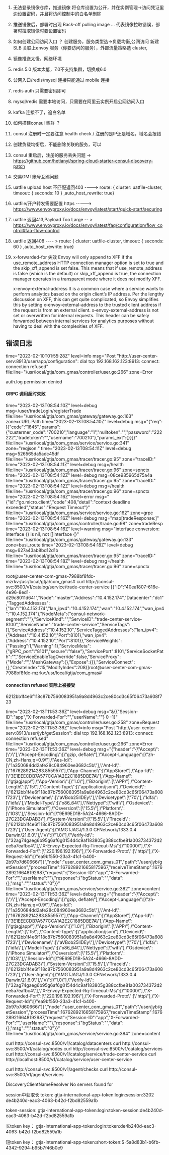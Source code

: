 1. 无法登录镜像仓库，推送镜像
	将仓库设置为公开，并在实例管理->访问凭证里边设置密码，并且将访问控制中的白名单删除

2. 推送镜像后，部署时出现 Back-off pulling image ...
	代表镜像拉取错误，部署时拉取镜像时要设置密码

3. 如何创建公网访问入口 ？
   创建服务，服务类型选->负载均衡,公网访问 新建SLB 关联上envoy 服务（你要访问的服务），外部流量策略选 cluster,
   
4. 镜像推送太慢，网络环境
5. redis 5.0 版本太低，7.0不支持集群，切换成6.0
6. 公网入口/redis/mysql 连接只能通过 mobile 连接
7. redis auth 只需要密码即可
8. mysql/redis 需要本地访问，只需要在阿里云实例开启公网访问入口
9. kafka 连接不了，追白名单
10. 如何搭建consul 集群 ？
11. consul 注册时一定要注意 health check / 注册的是IP还是域名，域名会报错
12. 创建负载均衡后，不能删除关联的服务，可以
13. consul 重启后，注册的服务丢失问题 -> https://github.com/hetianyi/spring-cloud-starter-consul-discovery-patch
14. 交易GMT账号互踢问题
15. uatfile upload host 不匹配返回403   ---->  route: { cluster: uatfile-cluster, timeout: { seconds: 10 } ,auto_host_rewrite: true}
16. uatfile/开户转发需要配置 https -----> https://www.envoyproxy.io/docs/envoy/latest/start/quick-start/securing
17. uatfile 返回413,Payload Too Large -- > https://www.envoyproxy.io/docs/envoy/latest/faq/configuration/flow_control#faq-flow-control
18. uatfile 返回408 ---- >  route: { cluster: uatfile-cluster, timeout: { seconds: 60 } ,auto_host_rewrite: true}
19. x-forwarded-for 失效
    Envoy will only append to XFF if the use_remote_address HTTP connection manager option is set to true and the skip_xff_append is set false. This means that if use_remote_address is false (which is the default) or skip_xff_append is true, the connection manager operates in a transparent mode where it does not modify XFF.

	x-envoy-external-address
	It is a common case where a service wants to perform analytics based on the origin client’s IP address. Per the lengthy discussion on XFF, this can get quite complicated, so Envoy simplifies this by setting x-envoy-external-address to the trusted client address if the request is from an external client. x-envoy-external-address is not set or overwritten for internal requests. This header can be safely forwarded between internal services for analytics purposes without having to deal with the complexities of XFF.

## 错误日志
time="2023-02-10T01:55:28Z" level=info msg="Post \"http://user-center-serv:8913/user/app/configuration\": dial tcp 192.168.162.123:8913: connect: connection refused" file:line="/usr/local/gtja/com_gmas/controller/user.go:266" zone=Error

auth.log permission denied

#### GRPC 调用超时失败
time="2023-02-13T08:54:10Z" level=debug msg=/user/tradeLogin/registerTrade file:line="/usr/local/gtja/com_gmas/gateway/gateway.go:163" zone=r.URL.Path
time="2023-02-13T08:54:10Z" level=debug msg="{\"req\":[{\"code\":\"1645\",\"params\":{\"custermer_code\":\"700210\",\"language\":\"1\",\"nulltoken\":\"\",\"password\":\"222222\",\"tradetoken\":\"\",\"username\":\"700210\"},\"params_ext\":{}}]}" file:line="/usr/local/gtja/com_gmas/service/service.go:341" zone="reqjson:"
time="2023-02-13T08:54:11Z" level=debug msg=526565da5adc45df file:line="/usr/local/gtja/com_gmas/tracer/tracer.go:95" zone="traceID:"
time="2023-02-13T08:54:11Z" level=debug msg=/health file:line="/usr/local/gtja/com_gmas/tracer/tracer.go:96" zone=spnctx
time="2023-02-13T08:54:12Z" level=debug msg=08ce985965d75a4a file:line="/usr/local/gtja/com_gmas/tracer/tracer.go:95" zone="traceID:"
time="2023-02-13T08:54:12Z" level=debug msg=/health file:line="/usr/local/gtja/com_gmas/tracer/tracer.go:96" zone=spnctx
time="2023-02-13T08:54:16Z" level=error msg="{\"id\":\"go.micro.client\",\"code\":408,\"detail\":\"context deadline exceeded\",\"status\":\"Request Timeout\"}" file:line="/usr/local/gtja/com_gmas/service/service.go:162" zone=grpc
time="2023-02-13T08:54:16Z" level=debug msg="map[tradeResponse:<nil>]" file:line="/usr/local/gtja/com_gmas/controller/trade.go:98" zone=tradeResp
time="2023-02-13T08:54:16Z" level=warning msg="interface conversion: interface {} is nil, not []interface {}" file:line="/usr/local/gtja/com_gmas/gateway/gateway.go:133" zone=busi_route
time="2023-02-13T08:54:18Z" level=debug msg=627a43ab8bd12d1b file:line="/usr/local/gtja/com_gmas/tracer/tracer.go:95" zone="traceID:"
time="2023-02-13T08:54:18Z" level=debug msg=/health file:line="/usr/local/gtja/com_gmas/tracer/tracer.go:96" zone=spnctx

root@user-center-com-gmas-7988bf8fdc-mzrkv:/usr/local/gtja/com_gmas# curl http://consul-svc:8500/v1/catalog/service/trade-center-service
[{"ID":"40ea1807-616e-4e96-8ed1-d29c8011d641","Node":"master","Address":"10.4.152.174","Datacenter":"dc1","TaggedAddresses":{"lan":"10.4.152.174","lan_ipv4":"10.4.152.174","wan":"10.4.152.174","wan_ipv4":"10.4.152.174"},"NodeMeta":{"consul-network-segment":""},"ServiceKind":"","ServiceID":"trade-center-service-8100","ServiceName":"trade-center-service","ServiceTags":[],"ServiceAddress":"10.4.152.10","ServiceTaggedAddresses":{"lan_ipv4":{"Address":"10.4.152.10","Port":8101},"wan_ipv4":{"Address":"10.4.152.10","Port":8101}},"ServiceWeights":{"Passing":1,"Warning":1},"ServiceMeta":{"gRPC_port":"8101","secure":"false"},"ServicePort":8101,"ServiceSocketPath":"","ServiceEnableTagOverride":false,"ServiceProxy":{"Mode":"","MeshGateway":{},"Expose":{}},"ServiceConnect":{},"CreateIndex":15,"ModifyIndex":208}]root@user-center-com-gmas-7988bf8fdc-mzrkv:/usr/local/gtja/com_gmas# 

#### connection refused 实际上被接受
6212bb1f4e6f118c87b7560083951a9a8d4963c2ce80cd3c65f06473a608f723

time="2023-02-13T11:53:36Z" level=debug msg="&{{\"Session-ID\":\"app\",\"X-Forwarded-For\":\"\",\"userName\":\"\"} 0 -1}" file:line="/usr/local/gtja/com_gmas/controller/user.go:258" zone=Request
time="2023-02-13T11:53:36Z" level=info msg="Post \"http://user-center-serv:8913/user/jyb/getSession\": dial tcp 192.168.162.123:8913: connect: connection refused" file:line="/usr/local/gtja/com_gmas/controller/user.go:266" zone=Error
time="2023-02-13T11:53:36Z" level=debug msg="{\"header\":\"{\\\"Accept\\\":[\\\"*/*\\\"],\\\"Accept-Encoding\\\":[\\\"gzip, deflate\\\"],\\\"Accept-Language\\\":[\\\"zh-CN,zh-Hans;q=0.9\\\"],\\\"Aes-Id\\\":[\\\"1a350684dd2afe28c084960ee3682c5b\\\"],\\\"Ant-Id\\\":[\\\"1676289214283.855957\\\"],\\\"App-Channel\\\":[\\\"AppStore\\\"],\\\"App-Id\\\":[\\\"3E1EEECDB7A577CCA1A2E2C1885DBE7A\\\"],\\\"App-Name\\\":[\\\"gtjagjapp\\\"],\\\"App-Version\\\":[\\\"1.0\\\"],\\\"Bizorigin\\\":[\\\"APP\\\"],\\\"Content-Length\\\":[\\\"15\\\"],\\\"Content-Type\\\":[\\\"application/json\\\"],\\\"Deviceid\\\":[\\\"6212bb1f4e6f118c87b7560083951a9a8d4963c2ce80cd3c65f06473a608f723\\\"],\\\"Devicename\\\":[\\\"aVBob25lIDEy\\\"],\\\"Devicetype\\\":[\\\"70\\\"],\\\"Idfa\\\":[\\\"idfa\\\"],\\\"Model-Type\\\":[\\\"x86_64\\\"],\\\"Nettype\\\":[\\\"wifi\\\"],\\\"Osdevice\\\":[\\\"iPhone Simulator\\\"],\\\"Osversion\\\":[\\\"15.5\\\"],\\\"Platform\\\":[\\\"IOS\\\"],\\\"Session-Id\\\":[\\\"9E69ED1B-5A24-4666-8ADD-27C23DCADAB3\\\"],\\\"System-Version\\\":[\\\"15.5\\\"],\\\"Traceid\\\":[\\\"6212bb1f4e6f118c87b7560083951a9a8d4963c2ce80cd3c65f06473a608f723\\\"],\\\"User-Agent\\\":[\\\"AMGTJAGJ/1.3.0 CFNetwork/1333.0.4 Darwin/21.6.0\\\"],\\\"V\\\":[\\\"1.0\\\"],\\\"Verify-Id\\\":[\\\"32ag74gaeg6b95g6af6g0154d4c9af183805g388ccfbe81a003734372d2ee5a7eafbc4\\\"],\\\"X-Envoy-Expected-Rq-Timeout-Ms\\\":[\\\"10000\\\"],\\\"X-Forwarded-For\\\":[\\\"220.196.192.196\\\"],\\\"X-Forwarded-Proto\\\":[\\\"http\\\"],\\\"X-Request-Id\\\":[\\\"ea9bf550-23a3-41c1-b400-2b97b7d60666\\\"]}\",\"node\":\"user_center_com_gmas_01\",\"path\":\"/user/jyb/getSession\",\"processTime\":1676289216658175967,\"receiveTimeStamp\":1676289216648192987,\"request\":{\"Session-ID\":\"app\",\"X-Forwarded-For\":\"\",\"userName\":\"\"},\"response\":{\"bgStatus\":\"\",\"data\":{},\"msg\":\"\",\"status\":\"0\"}}" file:line="/usr/local/gtja/com_gmas/service/service.go:382" zone=content
time="2023-02-13T11:53:36Z" level=debug msg="{\"header\":\"{\\\"Accept\\\":[\\\"*/*\\\"],\\\"Accept-Encoding\\\":[\\\"gzip, deflate\\\"],\\\"Accept-Language\\\":[\\\"zh-CN,zh-Hans;q=0.9\\\"],\\\"Aes-Id\\\":[\\\"1a350684dd2afe28c084960ee3682c5b\\\"],\\\"Ant-Id\\\":[\\\"1676289214283.855957\\\"],\\\"App-Channel\\\":[\\\"AppStore\\\"],\\\"App-Id\\\":[\\\"3E1EEECDB7A577CCA1A2E2C1885DBE7A\\\"],\\\"App-Name\\\":[\\\"gtjagjapp\\\"],\\\"App-Version\\\":[\\\"1.0\\\"],\\\"Bizorigin\\\":[\\\"APP\\\"],\\\"Content-Length\\\":[\\\"15\\\"],\\\"Content-Type\\\":[\\\"application/json\\\"],\\\"Deviceid\\\":[\\\"6212bb1f4e6f118c87b7560083951a9a8d4963c2ce80cd3c65f06473a608f723\\\"],\\\"Devicename\\\":[\\\"aVBob25lIDEy\\\"],\\\"Devicetype\\\":[\\\"70\\\"],\\\"Idfa\\\":[\\\"idfa\\\"],\\\"Model-Type\\\":[\\\"x86_64\\\"],\\\"Nettype\\\":[\\\"wifi\\\"],\\\"Osdevice\\\":[\\\"iPhone Simulator\\\"],\\\"Osversion\\\":[\\\"15.5\\\"],\\\"Platform\\\":[\\\"IOS\\\"],\\\"Session-Id\\\":[\\\"9E69ED1B-5A24-4666-8ADD-27C23DCADAB3\\\"],\\\"System-Version\\\":[\\\"15.5\\\"],\\\"Traceid\\\":[\\\"6212bb1f4e6f118c87b7560083951a9a8d4963c2ce80cd3c65f06473a608f723\\\"],\\\"User-Agent\\\":[\\\"AMGTJAGJ/1.3.0 CFNetwork/1333.0.4 Darwin/21.6.0\\\"],\\\"V\\\":[\\\"1.0\\\"],\\\"Verify-Id\\\":[\\\"32ag74gaeg6b95g6af6g0154d4c9af183805g388ccfbe81a003734372d2ee5a7eafbc4\\\"],\\\"X-Envoy-Expected-Rq-Timeout-Ms\\\":[\\\"10000\\\"],\\\"X-Forwarded-For\\\":[\\\"220.196.192.196\\\"],\\\"X-Forwarded-Proto\\\":[\\\"http\\\"],\\\"X-Request-Id\\\":[\\\"ea9bf550-23a3-41c1-b400-2b97b7d60666\\\"]}\",\"node\":\"user_center_com_gmas_01\",\"path\":\"/user/jyb/getSession\",\"processTime\":1676289216658175967,\"receiveTimeStamp\":1676289216648192987,\"request\":{\"Session-ID\":\"app\",\"X-Forwarded-For\":\"\",\"userName\":\"\"},\"response\":{\"bgStatus\":\"\",\"data\":{},\"msg\":\"\",\"status\":\"0\"}}" file:line="/usr/local/gtja/com_gmas/service/service.go:384" zone=content




curl http://consul-svc:8500/v1/catalog/datacenters
curl http://consul-svc:8500/v1/catalog/nodes
curl http://consul-svc:8500/v1/catalog/services
curl http://consul-svc:8500/v1/catalog/service/trade-center-service
curl http://localhost:8500/v1/catalog/service/user-center-service

curl http://consul-svc:8500/v1/agent/checks
curl http://consul-svc:8500/v1/agent/services



DiscoveryClientNameResolver No servers found for


session中获取长 token:
gtja-international-app-token:login:session:3202
de4b240d-eac3-4063-b42d-f2bd82559a1b

token-session:
gtja-international-app-token:login:token-session:de4b240d-eac3-4063-b42d-f2bd82559a1b

长token key：
gtja-international-app-token:login:token:de4b240d-eac3-4063-b42d-f2bd82559a1b

短token key：
gtja-international-app-token:short-token:S-5a8d83b1-b6fb-4342-9294-b95b7f46b0e9